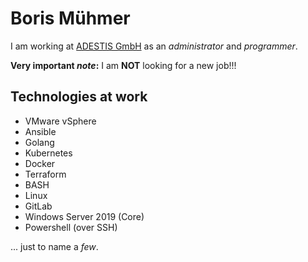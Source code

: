 # Boris Mühmer

I am working at [ADESTIS GmbH](https://www.adestis.com/) as an _administrator_ and _programmer_.

**Very important _note_:** I am **NOT** looking for a new job!!!

## Technologies at work

* VMware vSphere
* Ansible
* Golang
* Kubernetes
* Docker
* Terraform
* BASH
* Linux
* GitLab
* Windows Server 2019 (Core)
* Powershell (over SSH)

... just to name a _few_.

<!---

- 👋 Hi, I’m @adestis-bm
- 👀 I’m interested in ...
- 🌱 I’m currently learning ...
- 💞️ I’m looking to collaborate on ...
- 📫 How to reach me ...


adestis-bm/adestis-bm is a ✨ special ✨ repository because its `README.md` (this file) appears on your GitHub profile.
You can click the Preview link to take a look at your changes.
--->
